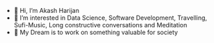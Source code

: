 
- 👋 Hi, I’m Akash Harijan
- 👀 I’m interested in Data Science, Software Development, Travelling, Sufi-Music, Long constructive conversations and Meditation
- 🌱 My Dream is to work on something valuable for society
